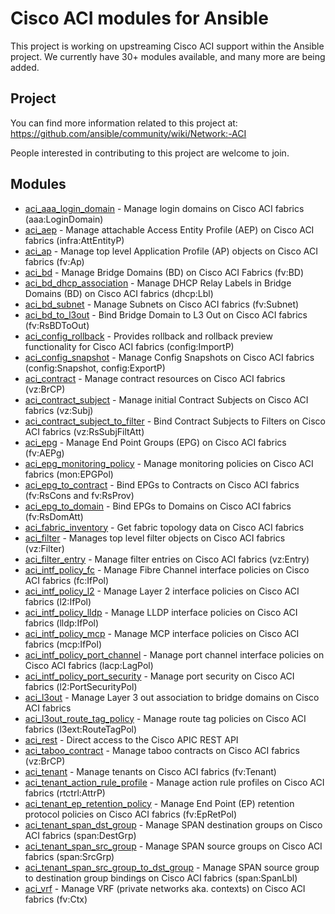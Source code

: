 
# Cisco ACI modules for Ansible

This project is working on upstreaming Cisco ACI support within the Ansible project.
We currently have 30+ modules available, and many more are being added.

## Project
You can find more information related to this project at:
https://github.com/ansible/community/wiki/Network:-ACI

People interested in contributing to this project are welcome to join.


## Modules

- [aci_aaa_login_domain](https://github.com/datacenter/aci-ansible/blob/master/docs/aci_aaa_login_domain_module.rst) -
  Manage login domains on Cisco ACI fabrics (aaa:LoginDomain)
- [aci_aep](https://github.com/datacenter/aci-ansible/blob/master/docs/aci_aep_module.rst) -
  Manage attachable Access Entity Profile (AEP) on Cisco ACI fabrics (infra:AttEntityP)
- [aci_ap](https://github.com/datacenter/aci-ansible/blob/master/docs/aci_ap_module.rst) -
  Manage top level Application Profile (AP) objects on Cisco ACI fabrics (fv:Ap)
- [aci_bd](https://github.com/datacenter/aci-ansible/blob/master/docs/aci_bd_module.rst) -
  Manage Bridge Domains (BD) on Cisco ACI Fabrics (fv:BD)
- [aci_bd_dhcp_association](https://github.com/datacenter/aci-ansible/blob/master/docs/aci_bd_dhcp_association_module.rst) -
  Manage DHCP Relay Labels in Bridge Domains (BD) on Cisco ACI fabrics (dhcp:Lbl)
- [aci_bd_subnet](https://github.com/datacenter/aci-ansible/blob/master/docs/aci_bd_subnet_module.rst) -
  Manage Subnets on Cisco ACI fabrics (fv:Subnet)
- [aci_bd_to_l3out](https://github.com/datacenter/aci-ansible/blob/master/docs/aci_bd_to_l3out_module.rst) -
  Bind Bridge Domain to L3 Out on Cisco ACI fabrics (fv:RsBDToOut)
- [aci_config_rollback](https://github.com/datacenter/aci-ansible/blob/master/docs/aci_config_rollback_module.rst) -
  Provides rollback and rollback preview functionality for Cisco ACI fabrics (config:ImportP)
- [aci_config_snapshot](https://github.com/datacenter/aci-ansible/blob/master/docs/aci_config_snapshot_module.rst) -
  Manage Config Snapshots on Cisco ACI fabrics (config:Snapshot, config:ExportP)
- [aci_contract](https://github.com/datacenter/aci-ansible/blob/master/docs/aci_contract_module.rst) -
  Manage contract resources on Cisco ACI fabrics (vz:BrCP)
- [aci_contract_subject](https://github.com/datacenter/aci-ansible/blob/master/docs/aci_contract_subject_module.rst) -
  Manage initial Contract Subjects on Cisco ACI fabrics (vz:Subj)
- [aci_contract_subject_to_filter](https://github.com/datacenter/aci-ansible/blob/master/docs/aci_contract_subject_to_filter_module.rst) -
  Bind Contract Subjects to Filters on Cisco ACI fabrics (vz:RsSubjFiltAtt)
- [aci_epg](https://github.com/datacenter/aci-ansible/blob/master/docs/aci_epg_module.rst) -
  Manage End Point Groups (EPG) on Cisco ACI fabrics (fv:AEPg)
- [aci_epg_monitoring_policy](https://github.com/datacenter/aci-ansible/blob/master/docs/aci_epg_monitoring_policy_module.rst) -
  Manage monitoring policies on Cisco ACI fabrics (mon:EPGPol)
- [aci_epg_to_contract](https://github.com/datacenter/aci-ansible/blob/master/docs/aci_epg_to_contract_module.rst) -
  Bind EPGs to Contracts on Cisco ACI fabrics (fv:RsCons and fv:RsProv)
- [aci_epg_to_domain](https://github.com/datacenter/aci-ansible/blob/master/docs/aci_epg_to_domain_module.rst) -
  Bind EPGs to Domains on Cisco ACI fabrics (fv:RsDomAtt)
- [aci_fabric_inventory](https://github.com/datacenter/aci-ansible/blob/master/docs/aci_fabric_inventory_module.rst) -
  Get fabric topology data on Cisco ACI fabrics
- [aci_filter](https://github.com/datacenter/aci-ansible/blob/master/docs/aci_filter_module.rst) -
  Manages top level filter objects on Cisco ACI fabrics (vz:Filter)
- [aci_filter_entry](https://github.com/datacenter/aci-ansible/blob/master/docs/aci_filter_entry_module.rst) -
  Manage filter entries on Cisco ACI fabrics (vz:Entry)
- [aci_intf_policy_fc](https://github.com/datacenter/aci-ansible/blob/master/docs/aci_intf_policy_fc_module.rst) -
  Manage Fibre Channel interface policies on Cisco ACI fabrics (fc:IfPol)
- [aci_intf_policy_l2](https://github.com/datacenter/aci-ansible/blob/master/docs/aci_intf_policy_l2_module.rst) -
  Manage Layer 2 interface policies on Cisco ACI fabrics (l2:IfPol)
- [aci_intf_policy_lldp](https://github.com/datacenter/aci-ansible/blob/master/docs/aci_intf_policy_lldp_module.rst) -
  Manage LLDP interface policies on Cisco ACI fabrics (lldp:IfPol)
- [aci_intf_policy_mcp](https://github.com/datacenter/aci-ansible/blob/master/docs/aci_intf_policy_mcp_module.rst) -
  Manage MCP interface policies on Cisco ACI fabrics (mcp:IfPol)
- [aci_intf_policy_port_channel](https://github.com/datacenter/aci-ansible/blob/master/docs/aci_intf_policy_port_channel_module.rst) -
  Manage port channel interface policies on Cisco ACI fabrics (lacp:LagPol)
- [aci_intf_policy_port_security](https://github.com/datacenter/aci-ansible/blob/master/docs/aci_intf_policy_port_security_module.rst) -
  Manage port security on Cisco ACI fabrics (l2:PortSecurityPol)
- [aci_l3out](https://github.com/datacenter/aci-ansible/blob/master/docs/aci_l3out_module.rst) -
  Manage Layer 3 out association to bridge domains on Cisco ACI fabrics
- [aci_l3out_route_tag_policy](https://github.com/datacenter/aci-ansible/blob/master/docs/aci_l3out_route_tag_policy_module.rst) -
  Manage route tag policies on Cisco ACI fabrics (l3ext:RouteTagPol)
- [aci_rest](https://github.com/datacenter/aci-ansible/blob/master/docs/aci_rest_module.rst) -
  Direct access to the Cisco APIC REST API
- [aci_taboo_contract](https://github.com/datacenter/aci-ansible/blob/master/docs/aci_taboo_contract_module.rst) -
  Manage taboo contracts on Cisco ACI fabrics (vz:BrCP)
- [aci_tenant](https://github.com/datacenter/aci-ansible/blob/master/docs/aci_tenant_module.rst) -
  Manage tenants on Cisco ACI fabrics (fv:Tenant)
- [aci_tenant_action_rule_profile](https://github.com/datacenter/aci-ansible/blob/master/docs/aci_tenant_action_rule_profile_module.rst) -
  Manage action rule profiles on Cisco ACI fabrics (rtctrl:AttrP)
- [aci_tenant_ep_retention_policy](https://github.com/datacenter/aci-ansible/blob/master/docs/aci_tenant_ep_retention_policy_module.rst) -
  Manage End Point (EP) retention protocol policies on Cisco ACI fabrics (fv:EpRetPol)
- [aci_tenant_span_dst_group](https://github.com/datacenter/aci-ansible/blob/master/docs/aci_tenant_span_dst_group_module.rst) -
  Manage SPAN destination groups on Cisco ACI fabrics (span:DestGrp)
- [aci_tenant_span_src_group](https://github.com/datacenter/aci-ansible/blob/master/docs/aci_tenant_span_src_group_module.rst) -
  Manage SPAN source groups on Cisco ACI fabrics (span:SrcGrp)
- [aci_tenant_span_src_group_to_dst_group](https://github.com/datacenter/aci-ansible/blob/master/docs/aci_tenant_span_src_group_to_dst_group_module.rst) -
  Manage SPAN source group to destination group bindings on Cisco ACI fabrics (span:SpanLbl)
- [aci_vrf](https://github.com/datacenter/aci-ansible/blob/master/docs/aci_vrf_module.rst) -
  Manage VRF (private networks aka. contexts) on Cisco ACI fabrics (fv:Ctx)
